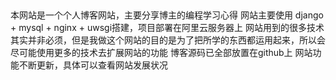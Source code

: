   

本网站是一个个人博客网站，主要分享博主的编程学习心得
网站主要使用 django + mysql + nginx + uwsgi搭建，项目部署在阿里云服务器上
网站用到的很多技术其实并非必须，但是我做这个网站的目的是为了把所学的东西都运用起来，所以会尽可能使用更多的技术去扩展网站的功能
博客源码已全部放置在github上
网站功能不断更新，具体可以查看网站发展状况
